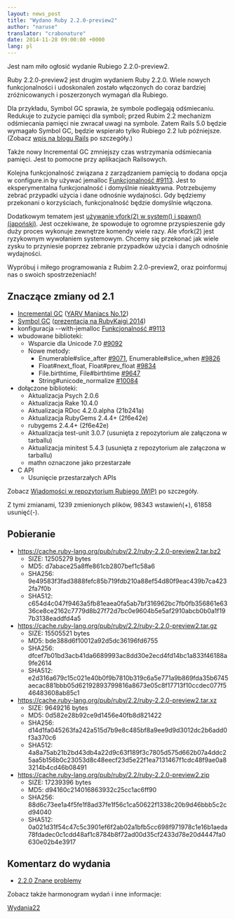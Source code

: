 ```yaml
---
layout: news_post
title: "Wydano Ruby 2.2.0-preview2"
author: "naruse"
translator: "crabonature"
date: 2014-11-28 09:00:00 +0000
lang: pl
---
```


Jest nam miło ogłosić wydanie Rubiego 2.2.0-preview2.

Ruby 2.2.0-preview2 jest drugim wydaniem Ruby 2.2.0.
Wiele nowych funkcjonalności i udoskonaleń zostało włączonych do coraz bardziej
zróżnicowanych i poszerzonych wymagań dla Rubiego.

Dla przykładu, Symbol GC sprawia, że symbole podlegają odśmiecaniu. Redukuje to
zużycie pamięci dla symboli; przed Rubim 2.2 mechanizm odśmiecania pamięci nie
zwracał uwagi na symbole. Zatem Rails 5.0 będzie wymagało Symbol GC, będzie
wspierało tylko Rubiego 2.2 lub późniejsze.
(Zobacz [wpis na blogu Rails](http://weblog.rubyonrails.org/2014/8/20/Rails-4-2-beta1/)
po szczegóły.)

Także nowy Incremental GC zmniejszy czas wstrzymania odśmiecania pamięci.
Jest to pomocne przy aplikacjach Railsowych.

Kolejna funkcjonalność związana z zarządzaniem pamięcią to dodana opcja w configure.in
by używać jemalloc [Funkcjonalność #9113](https://bugs.ruby-lang.org/issues/9113).
Jest to eksperymentalna funkcjonalność i domyślnie nieaktywna.
Potrzebujemy zebrać przypadki użycia i dane odnośnie wydajności.
Gdy będziemy przekonani o korzyściach, funkcjonalność będzie domyślnie włączona.

Dodatkowym tematem jest [używanie vfork(2) w system() i spawn() (japoński)](http://www.a-k-r.org/d/2014-09.html#a2014_09_06).
Jest oczekiwane, że spowoduje to ogromne przyspieszenie gdy duży proces wykonuje
zewnętrze komendy wiele razy.
Ale vfork(2) jest ryzykownym wywołaniem systemowym.
Chcemy się przekonać jak wiele zysku to przyniesie poprzez zebranie przypadków
użycia i danych odnośnie wydajności.

Wypróbuj i miłego programowania z Rubim 2.2.0-preview2, oraz poinformuj nas o
swoich spostrzeżeniach!

## Znaczące zmiany od 2.1

* [Incremental GC](https://bugs.ruby-lang.org/issues/10137) ([YARV Maniacs No.12](http://magazine.rubyist.net/?0048-YARVManiacs))
* [Symbol GC](https://bugs.ruby-lang.org/issues/9634) ([prezentacja na RubyKaigi 2014](http://www.slideshare.net/authorNari/symbol-gc))
* konfiguracja --with-jemalloc [Funkcjonalność #9113](https://bugs.ruby-lang.org/issues/9113)
* wbudowane biblioteki:
  * Wsparcie dla Unicode 7.0 [#9092](https://bugs.ruby-lang.org/issues/9092)
  * Nowe metody:
    * Enumerable#slice_after [#9071](https://bugs.ruby-lang.org/issues/9071), Enumerable#slice_when [#9826](https://bugs.ruby-lang.org/issues/9826)
    * Float#next_float, Float#prev_float [#9834](https://bugs.ruby-lang.org/issues/9834)
    * File.birthtime, File#birthtime [#9647](https://bugs.ruby-lang.org/issues/9647)
    * String#unicode_normalize [#10084](https://bugs.ruby-lang.org/issues/10084)
* dołączone biblioteki:
  * Aktualizacja Psych 2.0.6
  * Aktualizacja Rake 10.4.0
  * Aktualizacja RDoc 4.2.0.alpha (21b241a)
  * Aktualizacja RubyGems 2.4.4+ (2f6e42e)
  * rubygems 2.4.4+ (2f6e42e)
  * Aktualizacja test-unit 3.0.7 (usunięta z repozytorium ale załączona w tarballu)
  * Aktualizacja minitest 5.4.3 (usunięta z repozytorium ale załączona w tarballu)
  * mathn oznaczone jako przestarzałe
* C API
  * Usunięcie przestarzałych APIs

Zobacz [Wiadomości w repozytorium Rubiego (WIP)](https://github.com/ruby/ruby/blob/v2_2_0_preview2/NEWS) po szczegóły.

Z tymi zmianami, 1239 zmienionych plików, 98343 wstawień(+), 61858 usunięć(-).

## Pobieranie

* <https://cache.ruby-lang.org/pub/ruby/2.2/ruby-2.2.0-preview2.tar.bz2>
  * SIZE:   12505279 bytes
  * MD5:    d7abace25a8ffe861cb2807bef1c58a6
  * SHA256: 9e49583f3fad3888fefc85b719fdb210a88ef54d80f9eac439b7ca4232fa7f0b
  * SHA512: c654d4c047f9463a5fb81eaea0fa5ab7bf316962bc7fb0fb356861e6336ce8ce2162c7779d8b27f72d7bc0e9604b5e5af2910abcb0b0a1f197b3138eaddfd4a5
* <https://cache.ruby-lang.org/pub/ruby/2.2/ruby-2.2.0-preview2.tar.gz>
  * SIZE:   15505521 bytes
  * MD5:    bde388d6f10012a92d5dc36196fd6755
  * SHA256: dfcef7b01bd3acb41da6689993ac8dd30e2ecd4fd14bc1a833f46188a9fe2614
  * SHA512: e2d316a679c15c021e40b0f9b7810b319c6a5e771a9b869fda35b6745aecac881bbb05d62192893799816a8673e05c8f17713f10ccdec077f546483608ab85c1
* <https://cache.ruby-lang.org/pub/ruby/2.2/ruby-2.2.0-preview2.tar.xz>
  * SIZE:   9649216 bytes
  * MD5:    0d582e28b92ce9d1456e40fb8d821422
  * SHA256: d14d1fa045263fa242a515d7b9e8c485bf8a9ee9d9d3012dc2b6add0f3a370c6
  * SHA512: 4a8a75ab21b2bd43db4a22d9c63f189f3c7805d575d662b07a4ddc25aa5b156b0c23053d8c48eecf23d5e22f1ea7131467f1cdc48f9ae0a83214b4cd46b08491
* <https://cache.ruby-lang.org/pub/ruby/2.2/ruby-2.2.0-preview2.zip>
  * SIZE:   17239396 bytes
  * MD5:    d94160c214016863932c25cc1ac6ff90
  * SHA256: 88d6c73ee1a4f5fe1f8ad37fe1f56c1ca50622f1338c20b9d46bbb5c2cd94040
  * SHA512: 0a021d31f54c47c5c3901ef6f2ab02a1bfb5cc698f971978c1e16b1aeda78fdadec0c1cdd48af1c8784b8f72ad00d35cf2433d78e20d4447fa0630e02b4e3917

## Komentarz do wydania

* [2.2.0 Znane problemy](https://bugs.ruby-lang.org/projects/ruby-trunk/issues?query_id=115)

Zobacz także harmonogram wydań i inne informacje:

[Wydania22](https://bugs.ruby-lang.org/projects/ruby-trunk/wiki/ReleaseEngineering22)
